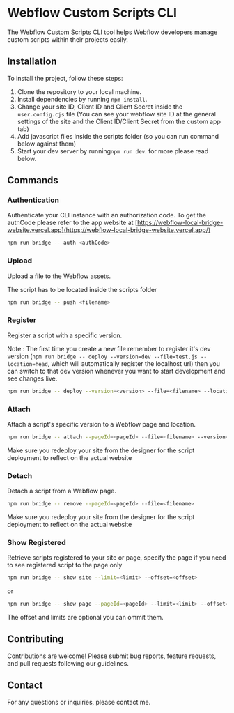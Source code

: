 # Webflow Custom Scripts CLI

The Webflow Custom Scripts CLI tool helps Webflow developers manage custom scripts within their projects easily.

## Installation

To install the project, follow these steps:

1. Clone the repository to your local machine.
2. Install dependencies by running `npm install`.
3. Change your site ID, Client ID and Client Secret inside the `user.config.cjs` file (You can see your webflow site ID at the general settings of the site and the Client ID/Client Secret from the custom app tab)
4. Add javascript files inside the scripts folder (so you can run command below against them)
5. Start your dev server by running`npm run dev`. for more please read below.


## Commands

### Authentication

Authenticate your CLI instance with an authorization code.
To get the authCode please refer to the app website at [https://webflow-local-bridge-website.vercel.app](https://webflow-local-bridge-website.vercel.app/)

```bash
npm run bridge -- auth <authCode>
```

### Upload

Upload a file to the Webflow assets.

The script has to be located inside the scripts folder

```bash
npm run bridge -- push <filename>
```

### Register

Register a script with a specific version.

Note : The first time you create a new file remember to register it's dev version (`npm run bridge -- deploy --version=dev --file=test.js --location=head`, which will automatically register the localhost url) then you can switch to that dev version whenever you want to start development and see changes live.


```bash
npm run bridge -- deploy --version=<version> --file=<filename> --location=<location>
```

### Attach

Attach a script's specific version to a Webflow page and location.

```bash
npm run bridge -- attach --pageId=<pageId> --file=<filename> --version=<version> --location=<location>
```
Make sure you redeploy your site from the designer for the script deployment to reflect on the actual website


### Detach

Detach a script from a Webflow page.

```bash
npm run bridge -- remove --pageId=<pageId> --file=<filename>

```
Make sure you redeploy your site from the designer for the script deployment to reflect on the actual website

### Show Registered

Retrieve scripts registered to your site or page, specify the page if you need to see registered script to the page only

```bash
npm run bridge -- show site --limit=<limit> --offset=<offset>
```
or
```bash
npm run bridge -- show page --pageId=<pageId> --limit=<limit> --offset=<offset>
```
The offset and limits are optional you can ommit them.

## Contributing

Contributions are welcome! Please submit bug reports, feature requests, and pull requests following our guidelines.


## Contact

For any questions or inquiries, please contact me.
